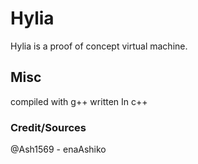 # Hylia

Hylia is a proof of concept virtual machine.

## Misc

compiled with g++
written In c++

### Credit/Sources

@Ash1569 - enaAshiko
